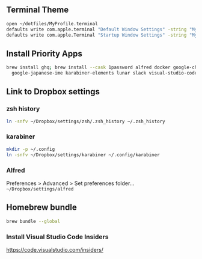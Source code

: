 ## Terminal Theme

```sh
open ~/dotfiles/MyProfile.terminal
defaults write com.apple.terminal "Default Window Settings" -string "MyProfile"
defaults write com.apple.Terminal "Startup Window Settings" -string "MyProfile"
```

## Install Priority Apps

```sh
brew install ghq; brew install --cask 1password alfred docker google-chrome \
  google-japanese-ime karabiner-elements lunar slack visual-studio-code
```

## Link to Dropbox settings

### zsh history

```sh
ln -snfv ~/Dropbox/settings/zsh/.zsh_history ~/.zsh_history
```

### karabiner

```sh
mkdir -p ~/.config
ln -snfv ~/Dropbox/settings/karabiner ~/.config/karabiner
```

### Alfred

Preferences > Advanced > Set preferences folder...
`~/Dropbox/settings/alfred`

## Homebrew bundle

```sh
brew bundle --global
```

### Install Visual Studio Code Insiders

https://code.visualstudio.com/insiders/
